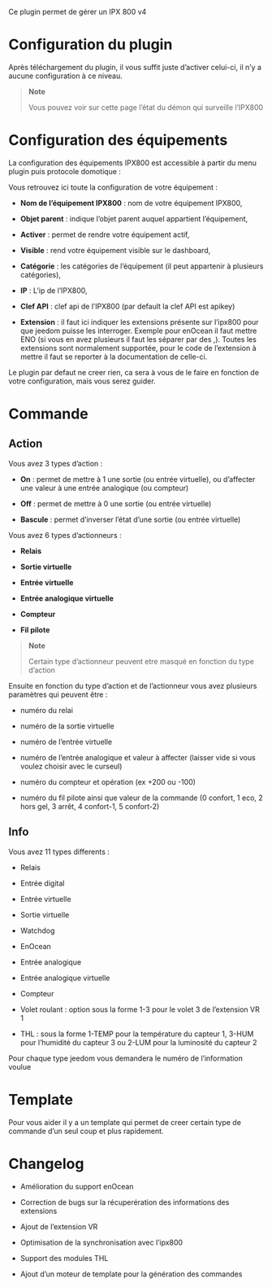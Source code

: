 Ce plugin permet de gérer un IPX 800 v4

Configuration du plugin 
=======================

Après téléchargement du plugin, il vous suffit juste d’activer celui-ci,
il n’y a aucune configuration à ce niveau.

> **Note**
>
> Vous pouvez voir sur cette page l’état du démon qui surveille l’IPX800

Configuration des équipements 
=============================

La configuration des équipements IPX800 est accessible à partir du menu
plugin puis protocole domotique :

Vous retrouvez ici toute la configuration de votre équipement :

-   **Nom de l’équipement IPX800** : nom de votre équipement IPX800,

-   **Objet parent** : indique l’objet parent auquel appartient
    l’équipement,

-   **Activer** : permet de rendre votre équipement actif,

-   **Visible** : rend votre équipement visible sur le dashboard,

-   **Catégorie** : les catégories de l’équipement (il peut appartenir à
    plusieurs catégories),

-   **IP** : L’ip de l’IPX800,

-   **Clef API** : clef api de l’IPX800 (par default la clef API
    est apikey)

-   **Extension** : il faut ici indiquer les extensions présente sur
    l’ipx800 pour que jeedom puisse les interroger. Exemple pour enOcean
    il faut mettre ENO (si vous en avez plusieurs il faut les séparer
    par des ,). Toutes les extensions sont normalement supportée, pour
    le code de l’extension à mettre il faut se reporter à la
    documentation de celle-ci.

Le plugin par defaut ne creer rien, ca sera à vous de le faire en
fonction de votre configuration, mais vous serez guider.

Commande 
========

Action 
------

Vous avez 3 types d’action :

-   **On** : permet de mettre à 1 une sortie (ou entrée virtuelle), ou
    d’affecter une valeur à une entrée analogique (ou compteur)

-   **Off** : permet de mettre à 0 une sortie (ou entrée virtuelle)

-   **Bascule** : permet d’inverser l’état d’une sortie (ou
    entrée virtuelle)

Vous avez 6 types d’actionneurs :

-   **Relais**

-   **Sortie virtuelle**

-   **Entrée virtuelle**

-   **Entrée analogique virtuelle**

-   **Compteur**

-   **Fil pilote**

> **Note**
>
> Certain type d’actionneur peuvent etre masqué en fonction du type
> d’action

Ensuite en fonction du type d’action et de l’actionneur vous avez
plusieurs paramètres qui peuvent être :

-   numéro du relai

-   numéro de la sortie virtuelle

-   numéro de l’entrée virtuelle

-   numéro de l’entrée analogique et valeur à affecter (laisser vide si
    vous voulez choisir avec le curseul)

-   numéro du compteur et opération (ex +200 ou -100)

-   numéro du fil pilote ainsi que valeur de la commande (0 confort, 1 eco, 2 hors gel, 3 arrêt, 4 confort-1, 5 confort-2)

Info 
----

Vous avez 11 types differents :

-   Relais

-   Entrée digital

-   Entrée virtuelle

-   Sortie virtuelle

-   Watchdog

-   EnOcean

-   Entrée analogique

-   Entrée analogique virtuelle

-   Compteur

-   Volet roulant : option sous la forme 1-3 pour le volet 3 de
    l’extension VR 1

-   THL : sous la forme 1-TEMP pour la température du capteur 1, 3-HUM
    pour l’humidité du capteur 3 ou 2-LUM pour la luminosité du capteur
    2

Pour chaque type jeedom vous demandera le numéro de l’information voulue

Template 
========

Pour vous aider il y a un template qui permet de creer certain type de
commande d’un seul coup et plus rapidement.

Changelog 
=========

-   Amélioration du support enOcean

-   Correction de bugs sur la récuperération des informations des
    extensions

-   Ajout de l’extension VR

-   Optimisation de la synchronisation avec l’ipx800

-   Support des modules THL

-   Ajout d’un moteur de template pour la génération des commandes


